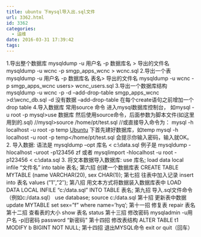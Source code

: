 ```yaml
---
title: ubuntu 下mysql导入出.sql文件
url: 3362.html
id: 3362
categories:
  - 运维
date: 2016-03-31 17:39:42
tags:
---
```


1.导出整个数据库 mysqldump -u 用户名 -p 数据库名 > 导出的文件名 mysqldump -u wcnc -p smgp\_apps\_wcnc > wcnc.sql 2.导出一个表 mysqldump -u 用户名 -p 数据库名 表名> 导出的文件名 mysqldump -u wcnc -p smgp\_apps\_wcnc users> wcnc\_users.sql 3.导出一个数据库结构 mysqldump -u wcnc -p -d –add-drop-table smgp\_apps\_wcnc >d:\\wcnc\_db.sql -d 没有数据 –add-drop-table 在每个create语句之前增加一个drop table 4.导入数据库 常用source 命令 进入mysql数据库控制台， 如mysql -u root -p mysql>use 数据库 然后使用source命令，后面参数为脚本文件(如这里用到的.sql) //mysql>source /home/pt/test.sql //或直接导入命令为： mysql -h localhost -u root -p temp [Ubuntu](http://www.linuxidc.com/topicnews.aspx?tid=2 "Ubuntu") 下首先建好数据库，如temp mysql -h localhost -u root -p temp</home/pt/test.sql 会提示你输入密码，输入就OK。 2. 导入数据: 语法是 mysqldump –opt 库名 < c:\\data.sql 例子是 mysqldump -hlocalhost -uroot -p123456 zf 或者 mysqlimport -hlocalhost -u root -p123456 &lt; c:\\data.sql 3. 将文本数据导入数据库: use 库名; load data local infile “文件名” into table 表名; 第六招 创建一个数据库表 CREATE TABLE MYTABLE (name VARCHAR(20), sex CHAR(1)); 第七招 往表中加入记录 insert into 表名 values (”1″,”2″); 第八招 用文本方式将数据装入数据库表中 LOAD DATA LOCAL INFILE “c:/data.sql” INTO TABLE 表名; 第九招 导入.sql文件命令（例如c:/data.sql） use database; source c:/data.sql 第十招 更新表中数据 update MYTABLE set sex=”f” where name=’hyq’; 第十一招 修复表 repair 表名 第十二招 查看表的大小 show 表名 status 第十三招 修改密码 mysqladmin -u用户名 -p旧密码 password “新密码” 第十四招 修改表结构 ALTER TABLE t1 MODIFY b BIGINT NOT NULL; 第十四招 退出MYSQL命令 exit or quit（回车）